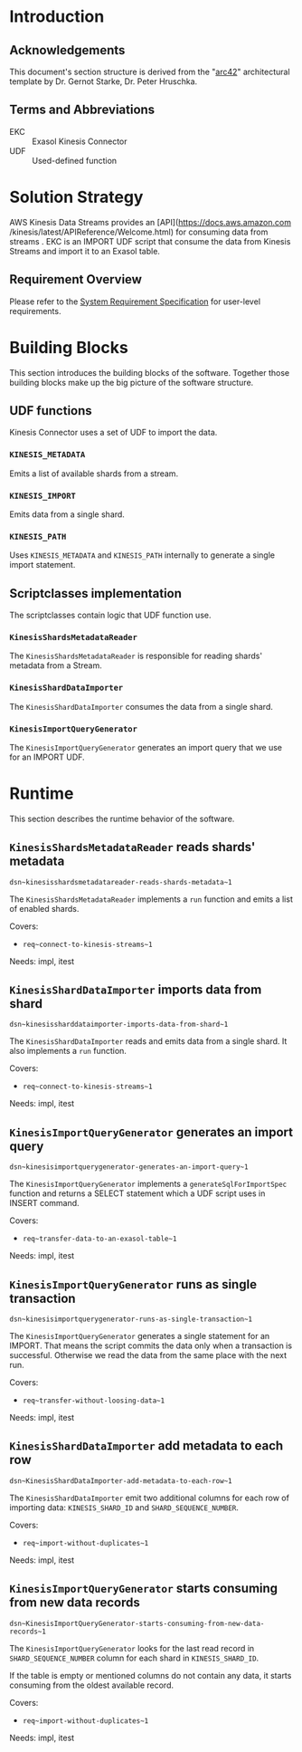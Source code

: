 # Introduction

## Acknowledgements

This document's section structure is derived from the 
"[arc42](https://arc42.org/)" architectural template by Dr. Gernot Starke, 
Dr. Peter Hruschka.

## Terms and Abbreviations

<dl>
    <dt>EKC</dt><dd>Exasol Kinesis Connector</dd>
    <dt>UDF</dt><dd>Used-defined function</dd>
</dl>

# Solution Strategy

AWS Kinesis Data Streams provides an [API](https://docs.aws.amazon.com
/kinesis/latest/APIReference/Welcome.html) for consuming data from streams
. EKC is an IMPORT UDF script that consume the data from Kinesis Streams and
import it to an Exasol table. 

## Requirement Overview

Please refer to the [System Requirement Specification](system_requirements.md) 
for user-level requirements.

# Building Blocks

This section introduces the building blocks of the software.
Together those building blocks make up the big picture of the software structure.

## UDF functions

Kinesis Connector uses a set of UDF to import the data. 

### `KINESIS_METADATA`

Emits a list of available shards from a stream.

### `KINESIS_IMPORT`

Emits data from a single shard.

### `KINESIS_PATH`

Uses `KINESIS_METADATA` and `KINESIS_PATH` internally to generate a single
import statement.

## Scriptclasses implementation

The scriptclasses contain logic that UDF function use.

### `KinesisShardsMetadataReader`

The `KinesisShardsMetadataReader` is responsible for reading shards' metadata
from a Stream.
 
### `KinesisShardDataImporter`

The `KinesisShardDataImporter` consumes the data from a single shard.

### `KinesisImportQueryGenerator`

The `KinesisImportQueryGenerator` generates an import query that we use for
an IMPORT UDF. 

# Runtime

This section describes the runtime behavior of the software.

## `KinesisShardsMetadataReader` reads shards' metadata
`dsn~kinesisshardsmetadatareader-reads-shards-metadata~1`

The `KinesisShardsMetadataReader` implements a `run` function and emits a
list of enabled shards.

Covers:

* `req~connect-to-kinesis-streams~1`

Needs: impl, itest

## `KinesisShardDataImporter` imports data from shard
`dsn~kinesissharddataimporter-imports-data-from-shard~1`

The `KinesisShardDataImporter` reads and emits data from a single shard. It
also implements a `run` function.

Covers:

* `req~connect-to-kinesis-streams~1`

Needs: impl, itest

## `KinesisImportQueryGenerator` generates an import query
`dsn~kinesisimportquerygenerator-generates-an-import-query~1`

The `KinesisImportQueryGenerator` implements a `generateSqlForImportSpec` 
function and returns a SELECT statement which a UDF script uses in INSERT
command.

Covers:

* `req~transfer-data-to-an-exasol-table~1`

Needs: impl, itest

## `KinesisImportQueryGenerator` runs as single transaction
`dsn~kinesisimportquerygenerator-runs-as-single-transaction~1`

The `KinesisImportQueryGenerator` generates a single statement for an IMPORT.
That means the script commits the data only when a transaction is successful.
Otherwise we read the data from the same place with the next run.

Covers:

* `req~transfer-without-loosing-data~1`

Needs: impl, itest

## `KinesisShardDataImporter` add metadata to each row
`dsn~KinesisShardDataImporter-add-metadata-to-each-row~1`

The `KinesisShardDataImporter` emit two additional columns for each
 row of importing data: `KINESIS_SHARD_ID` and `SHARD_SEQUENCE_NUMBER`.

Covers:

* `req~import-without-duplicates~1`

Needs: impl, itest

## `KinesisImportQueryGenerator` starts consuming from new data records
`dsn~KinesisImportQueryGenerator-starts-consuming-from-new-data-records~1`

The `KinesisImportQueryGenerator` looks for the last read record in  
`SHARD_SEQUENCE_NUMBER` column for each shard in `KINESIS_SHARD_ID`. 

If the table is empty or mentioned columns do not contain any data, it starts
 consuming from the oldest available record.

Covers:

* `req~import-without-duplicates~1`

Needs: impl, itest